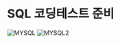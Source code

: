 # SQL 코딩테스트 준비

![MYSQL](https://user-images.githubusercontent.com/34809813/96138908-39ab1d00-0f39-11eb-9e2d-3892c536e8ff.jpg)
![MYSQL2](https://user-images.githubusercontent.com/34809813/96138930-3e6fd100-0f39-11eb-879e-940dacb5194e.jpg)
